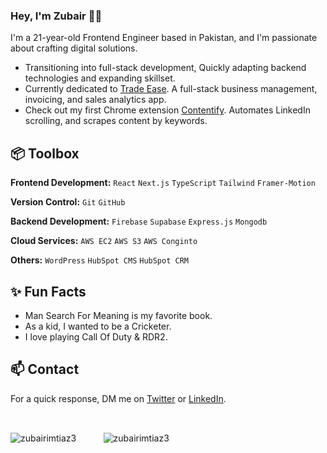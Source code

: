### Hey, I'm Zubair 👋🏽  

I'm a 21-year-old Frontend Engineer based in Pakistan, and I'm passionate about crafting digital solutions. 

- Transitioning into full-stack development, Quickly adapting backend technologies and expanding skillset.
- Currently dedicated to [Trade Ease](https://trade-ease.vercel.app/). A full-stack business management, invoicing, and sales analytics app.
- Check out my first Chrome extension [Contentify](https://contentify-in.vercel.app/). Automates LinkedIn scrolling, and scrapes content by keywords.
 
## 📦 Toolbox

**Frontend Development:** `React` `Next.js` `TypeScript` `Tailwind` `Framer-Motion`
 
**Version Control:** `Git` `GitHub`

**Backend Development:** `Firebase` `Supabase` `Express.js` `Mongodb` 

**Cloud Services:** `AWS EC2` `AWS S3` `AWS Conginto`

**Others:** `WordPress` `HubSpot CMS` `HubSpot CRM`
 
## ✨ Fun Facts 

- Man Search For Meaning is my favorite book.
- As a kid, I wanted to be a Cricketer.
- I love playing Call Of Duty & RDR2.

## 📫 Contact

 For a quick response, DM me on [Twitter](https://twitter.com/ZubairImtiaz1) or [LinkedIn](https://www.linkedin.com/in/zubair9395/).

&nbsp;

<p><img align="center" src="https://github-readme-streak-stats.herokuapp.com/?user=zubairimtiaz3&" alt="zubairimtiaz3" />&nbsp;&nbsp;&nbsp;&nbsp;&nbsp;&nbsp;&nbsp;&nbsp;&nbsp;&nbsp;&nbsp;<img align="center" src="https://github-readme-stats.vercel.app/api?username=zubairimtiaz3&show_icons=true&locale=en" alt="zubairimtiaz3" /></p>


